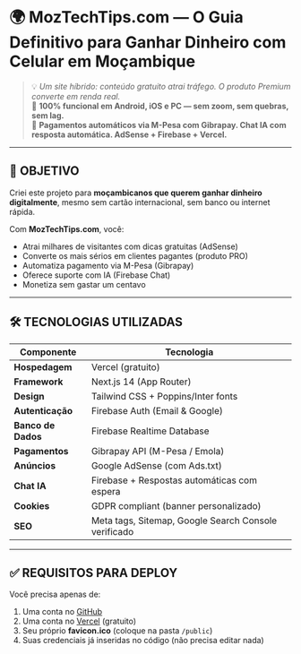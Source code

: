 # 🌍 MozTechTips.com — O Guia Definitivo para Ganhar Dinheiro com Celular em Moçambique

> 💡 *Um site híbrido: conteúdo gratuito atrai tráfego. O produto Premium converte em renda real.*  
> 🚀 **100% funcional em Android, iOS e PC — sem zoom, sem quebras, sem lag.**  
> 🔐 **Pagamentos automáticos via M-Pesa com Gibrapay. Chat IA com resposta automática. AdSense + Firebase + Vercel.**

---

## 🎯 OBJETIVO

Criei este projeto para **moçambicanos que querem ganhar dinheiro digitalmente**, mesmo sem cartão internacional, sem banco ou internet rápida.

Com **MozTechTips.com**, você:
- Atrai milhares de visitantes com dicas gratuitas (AdSense)
- Converte os mais sérios em clientes pagantes (produto PRO)
- Automatiza pagamento via M-Pesa (Gibrapay)
- Oferece suporte com IA (Firebase Chat)
- Monetiza sem gastar um centavo

---

## 🛠️ TECNOLOGIAS UTILIZADAS

| Componente | Tecnologia |
|----------|------------|
| **Hospedagem** | Vercel (gratuito) |
| **Framework** | Next.js 14 (App Router) |
| **Design** | Tailwind CSS + Poppins/Inter fonts |
| **Autenticação** | Firebase Auth (Email & Google) |
| **Banco de Dados** | Firebase Realtime Database |
| **Pagamentos** | Gibrapay API (M-Pesa / Emola) |
| **Anúncios** | Google AdSense (com Ads.txt) |
| **Chat IA** | Firebase + Respostas automáticas com espera |
| **Cookies** | GDPR compliant (banner personalizado) |
| **SEO** | Meta tags, Sitemap, Google Search Console verificado |

---

## ✅ REQUISITOS PARA DEPLOY

Você precisa apenas de:

1. Uma conta no [GitHub](https://github.com)  
2. Uma conta no [Vercel](https://vercel.com) (gratuito)  
3. Seu próprio **favicon.ico** (coloque na pasta `/public`)  
4. Suas credenciais já inseridas no código (não precisa editar nada)

